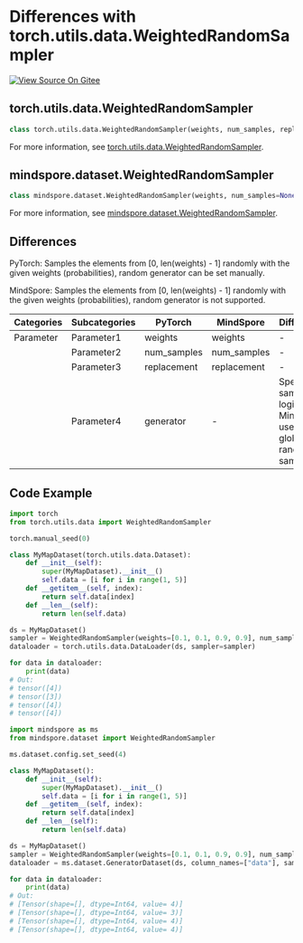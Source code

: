 # Differences with torch.utils.data.WeightedRandomSampler

[![View Source On Gitee](https://mindspore-website.obs.cn-north-4.myhuaweicloud.com/website-images/r2.1/resource/_static/logo_source_en.png)](https://gitee.com/mindspore/docs/blob/r2.1/docs/mindspore/source_en/note/api_mapping/pytorch_diff/WeightedRandomSampler.md)

## torch.utils.data.WeightedRandomSampler

```python
class torch.utils.data.WeightedRandomSampler(weights, num_samples, replacement=True, generator=None)
```

For more information, see [torch.utils.data.WeightedRandomSampler](https://pytorch.org/docs/1.8.1/data.html#torch.utils.data.WeightedRandomSampler).

## mindspore.dataset.WeightedRandomSampler

```python
class mindspore.dataset.WeightedRandomSampler(weights, num_samples=None, replacement=True)
```

For more information, see [mindspore.dataset.WeightedRandomSampler](https://mindspore.cn/docs/en/r2.1/api_python/dataset/mindspore.dataset.WeightedRandomSampler.html).

## Differences

PyTorch: Samples the elements from [0, len(weights) - 1] randomly with the given weights (probabilities), random generator can be set manually.

MindSpore: Samples the elements from [0, len(weights) - 1] randomly with the given weights (probabilities), random generator is not supported.

| Categories | Subcategories |PyTorch | MindSpore | Difference |
| --- | ---   | ---   | ---        |---  |
|Parameter | Parameter1 | weights  | weights   | -|
|     | Parameter2 | num_samples    | num_samples  |- |
|     | Parameter3 | replacement    | replacement   |- |
|     | Parameter4 | generator  | -  | Specifies sampling logic. MindSpore uses global random sampling. |

## Code Example

```python
import torch
from torch.utils.data import WeightedRandomSampler

torch.manual_seed(0)

class MyMapDataset(torch.utils.data.Dataset):
    def __init__(self):
        super(MyMapDataset).__init__()
        self.data = [i for i in range(1, 5)]
    def __getitem__(self, index):
        return self.data[index]
    def __len__(self):
        return len(self.data)

ds = MyMapDataset()
sampler = WeightedRandomSampler(weights=[0.1, 0.1, 0.9, 0.9], num_samples=4)
dataloader = torch.utils.data.DataLoader(ds, sampler=sampler)

for data in dataloader:
    print(data)
# Out:
# tensor([4])
# tensor([3])
# tensor([4])
# tensor([4])
```

```python
import mindspore as ms
from mindspore.dataset import WeightedRandomSampler

ms.dataset.config.set_seed(4)

class MyMapDataset():
    def __init__(self):
        super(MyMapDataset).__init__()
        self.data = [i for i in range(1, 5)]
    def __getitem__(self, index):
        return self.data[index]
    def __len__(self):
        return len(self.data)

ds = MyMapDataset()
sampler = WeightedRandomSampler(weights=[0.1, 0.1, 0.9, 0.9], num_samples=4)
dataloader = ms.dataset.GeneratorDataset(ds, column_names=["data"], sampler=sampler)

for data in dataloader:
    print(data)
# Out:
# [Tensor(shape=[], dtype=Int64, value= 4)]
# [Tensor(shape=[], dtype=Int64, value= 3)]
# [Tensor(shape=[], dtype=Int64, value= 4)]
# [Tensor(shape=[], dtype=Int64, value= 4)]
```
